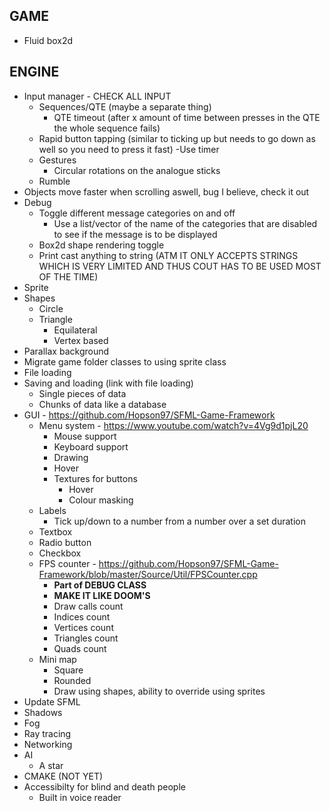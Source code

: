 GAME
-----------------------------------------------------------------
* Fluid box2d


ENGINE
-----------------------------------------------------------------
* Input manager - CHECK ALL INPUT
    - Sequences/QTE (maybe a separate thing)
        - QTE timeout (after x amount of time between presses in the QTE the whole sequence fails)
    - Rapid button tapping (similar to ticking up but needs to go down as well so you need to press it fast)
        -Use timer
    - Gestures
        - Circular rotations on the analogue sticks
    - Rumble
* Objects move faster when scrolling aswell, bug I believe, check it out
* Debug
    - Toggle different message categories on and off
        - Use a list/vector of the name of the categories that are disabled to see if the message is to be displayed
    - Box2d shape rendering toggle
    - Print cast anything to string (ATM IT ONLY ACCEPTS STRINGS WHICH IS VERY LIMITED AND THUS COUT HAS TO BE USED MOST OF THE TIME)
* Sprite
* Shapes
    - Circle
    - Triangle
        - Equilateral
        - Vertex based
* Parallax background
* Migrate game folder classes to using sprite class
* File loading
* Saving and loading (link with file loading)
    - Single pieces of data
    - Chunks of data like a database
* GUI - https://github.com/Hopson97/SFML-Game-Framework
    - Menu system - https://www.youtube.com/watch?v=4Vg9d1pjL20
        - Mouse support
        - Keyboard support
        - Drawing
        - Hover
        - Textures for buttons
            - Hover
            - Colour masking
    - Labels
        - Tick up/down to a number from a number over a set duration
    - Textbox
    - Radio button
    - Checkbox
    - FPS counter - https://github.com/Hopson97/SFML-Game-Framework/blob/master/Source/Util/FPSCounter.cpp
        - **Part of DEBUG CLASS**
        - **MAKE IT LIKE DOOM'S**
        - Draw calls count
        - Indices count
        - Vertices count
        - Triangles count
        - Quads count
    - Mini map
        - Square
        - Rounded
        - Draw using shapes, ability to override using sprites
* Update SFML
* Shadows
* Fog
* Ray tracing
* Networking
* AI
    - A star
* CMAKE (NOT YET)
* Accessibilty for blind and death people
    - Built in voice reader
